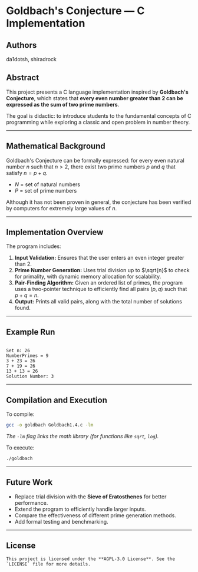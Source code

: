 # Goldbach's Conjecture — C Implementation

## Authors
da1dotsh, shiradrock

## Abstract
This project presents a C language implementation inspired by **Goldbach's Conjecture**, which states that **every even number greater than 2 can be expressed as the sum of two prime numbers**.

The goal is didactic: to introduce students to the fundamental concepts of C programming while exploring a classic and open problem in number theory.

---

## Mathematical Background
Goldbach's Conjecture can be formally expressed: for every even natural number $n$ such that $n > 2$, there exist two prime numbers $p$ and $q$ that satisfy $n = p + q$.

* $N$ = set of natural numbers
* $P$ = set of prime numbers

Although it has not been proven in general, the conjecture has been verified by computers for extremely large values of $n$.

---

## Implementation Overview
The program includes:

1.  **Input Validation:** Ensures that the user enters an even integer greater than 2.
2.  **Prime Number Generation:** Uses trial division up to $\sqrt{n}$ to check for primality, with dynamic memory allocation for scalability.
3.  **Pair-Finding Algorithm:** Given an ordered list of primes, the program uses a two-pointer technique to efficiently find all pairs $(p, q)$ such that $p + q = n$.
4.  **Output:** Prints all valid pairs, along with the total number of solutions found.

---

## Example Run
```

Set n: 26
NumberPrimes = 9
3 + 23 = 26
7 + 19 = 26
13 + 13 = 26
Solution Number: 3

````

---

## Compilation and Execution
To compile:
```bash
gcc -o goldbach Goldbach1.4.c -lm
````

*The `-lm` flag links the math library (for functions like `sqrt`, `log`).*

To execute:

```bash
./goldbach
```

-----

## Future Work

  * Replace trial division with the **Sieve of Eratosthenes** for better performance.
  * Extend the program to efficiently handle larger inputs.
  * Compare the effectiveness of different prime generation methods.
  * Add formal testing and benchmarking.

-----

## License
````
This project is licensed under the **AGPL-3.0 License**. See the `LICENSE` file for more details.
````
